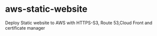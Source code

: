 # aws-static-website
Deploy Static website to AWS with HTTPS-S3, Route 53,Cloud Front and certificate manager
